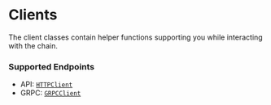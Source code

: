# Clients

The client classes contain helper functions supporting you while interacting with the chain.

### Supported Endpoints

- API: [`HTTPClient`](httpclient.md)
- GRPC: [`GRPCClient`](grpcclient.md)